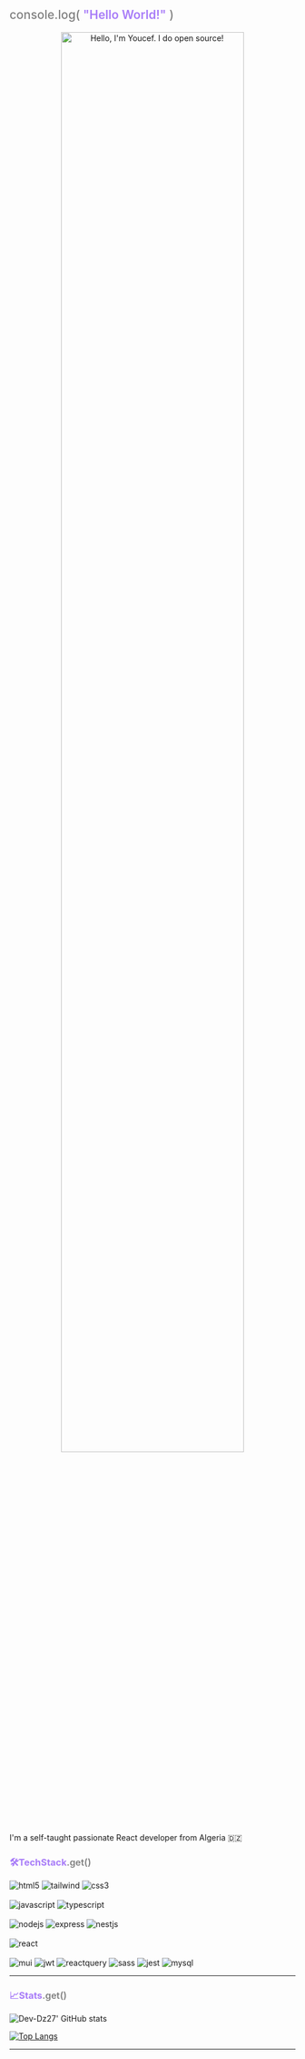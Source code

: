 <h2 style="color: gray; font-weight: 500">console.log(
<span style="color: #a87cf8; font-weight: 600">"Hello World!"</span>
)</h3>

<p align="center"><a href="https://anuraghazra.github.io"><img width="80%" alt="Hello, I'm Youcef. I do open source!" src="./assets/gh-readme-header.png" /></a></p>

<br />

I'm a self-taught passionate React developer from Algeria 🇩🇿


<h3 style="color: #a87cf8">🛠️TechStack<span style="color: grey; font-weight: 600">.get()</span>
</h3>
<div>
<img alt='html5' src='https://img.shields.io/badge/HTML5-E34F26?style=for-the-badge&logo=html5&logoColor=white'/>
  
  <img alt='tailwind' src='https://img.shields.io/badge/HTML5-E34F26?style=for-the-badge&logo=html5&logoColor=white'/>

<img alt='css3' src='https://img.shields.io/badge/CSS3-1572B6?style=for-the-badge&logo=css3&logoColor=white'/>
</div>

<br/>

<div>
<img alt='javascript' src='https://img.shields.io/badge/JavaScript-F7DF1E?style=for-the-badge&logo=javascript&logoColor=black' />

<img alt='typescript' src='https://img.shields.io/badge/TypeScript-007ACC?style=for-the-badge&logo=typescript&logoColor=white' />
</div>

<br/>

<div>
<img alt='nodejs' src='https://img.shields.io/badge/Node.js-43853D?style=for-the-badge&logo=node.js&logoColor=white' />
<img alt='express' src='https://img.shields.io/badge/Express.js-404D59?style=for-the-badge' />
<img alt='nestjs' src='https://img.shields.io/badge/nestjs-%23E0234E.svg?style=for-the-badge&logo=nestjs&logoColor=white' />
</div>

<br/>

<div>
<img alt='react' src='https://img.shields.io/badge/react-%2320232a.svg?style=for-the-badge&logo=react&logoColor=%2361DAFB'/>
</div>

<br/>

<div>
<img alt='mui' src='https://img.shields.io/badge/MUI-%230081CB.svg?style=for-the-badge&logo=mui&logoColor=white'/>
<img alt='jwt' src='https://img.shields.io/badge/JWT-black?style=for-the-badge&logo=JSON%20web%20tokens'/>
<img alt='reactquery' src='https://img.shields.io/badge/-React%20Query-FF4154?style=for-the-badge&logo=react%20query&logoColor=white'/>
<img alt='sass' src='https://img.shields.io/badge/SASS-hotpink.svg?style=for-the-badge&logo=SASS&logoColor=white'/>
<img alt='jest' src='https://img.shields.io/badge/Jest-323330?style=for-the-badge&logo=Jest&logoColor=white'/>
<img alt='mysql' src='https://img.shields.io/badge/MySQL-005C84?style=for-the-badge&logo=mysql&logoColor=white'/>
</div>
<hr>
<h3 style="color: #a87cf8">📈Stats<span style="color: grey; font-weight: 600">.get()</span>
</h3>

![Dev-Dz27' GitHub stats](https://github-readme-stats.vercel.app/api?username=Dev-Dz27&theme=dark&show_icons=true)

[![Top Langs](https://github-readme-stats.vercel.app/api/top-langs/?username=Dev-Dz27&theme=dark&layout=compact&langs_count=6)](https://github.com/anuraghazra/github-readme-stats)
<!-- [![Dev-Dz27's GitHub stats](https://github-readme-stats.vercel.app/api?username=Dev-Dz27)](https://github.com/anuraghazra/github-readme-stats) -->

<hr/>

